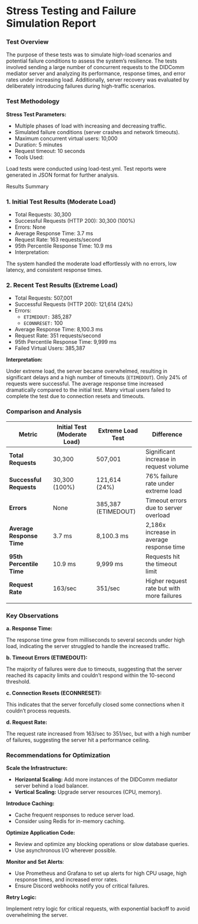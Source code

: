 # **Stress Testing and Failure Simulation Report**

### Test Overview

The purpose of these tests was to simulate high-load scenarios and potential failure conditions to assess the system’s resilience. The tests involved sending a large number of concurrent requests to the DIDComm mediator server and analyzing its performance, response times, and error rates under increasing load. Additionally, server recovery was evaluated by deliberately introducing failures during high-traffic scenarios.

### Test Methodology
**Stress Test Parameters:**

- Multiple phases of load with increasing and decreasing traffic.
- Simulated failure conditions (server crashes and network timeouts).
- Maximum concurrent virtual users: 10,000
- Duration: 5 minutes
- Request timeout: 10 seconds
- Tools Used:

Load tests were conducted using load-test.yml. Test reports were generated in JSON format for further analysis.

Results Summary
### 1. Initial Test Results (Moderate Load)
- Total Requests: 30,300
- Successful Requests (HTTP 200): 30,300 (100%)
- Errors: None
- Average Response Time: 3.7 ms
- Request Rate: 163 requests/second
- 95th Percentile Response Time: 10.9 ms
- Interpretation:

The system handled the moderate load effortlessly with no errors, low latency, and consistent response times.

### 2. Recent Test Results (Extreme Load)
- Total Requests: 507,001
- Successful Requests (HTTP 200): 121,614 (24%)
- Errors:
    - `ETIMEDOUT:` 385,287
    - `ECONNRESET:` 100
- Average Response Time: 8,100.3 ms
- Request Rate: 351 requests/second
- 95th Percentile Response Time: 9,999 ms
- Failed Virtual Users: 385,387

**Interpretation:**

Under extreme load, the server became overwhelmed, resulting in significant delays and a high number of timeouts (`ETIMEDOUT`). Only 24% of requests were successful. The average response time increased dramatically compared to the initial test. Many virtual users failed to complete the test due to connection resets and timeouts.

### Comparison and Analysis

| **Metric**               |**Initial Test (Moderate Load)**| **Extreme Load Test**     | **Difference**                             |
|--------------------------|--------------------------------|---------------------------|--------------------------------------------|
| **Total Requests**       | 30,300                         | 507,001                   | Significant increase in request volume     |
| **Successful Requests**  | 30,300 (100%)                  | 121,614 (24%)             | 76% failure rate under extreme load        |
| **Errors**               | None                           | 385,387 (ETIMEDOUT)       | Timeout errors due to server overload      |
| **Average Response Time**| 3.7 ms                         | 8,100.3 ms                | 2,186x increase in average response time   |
| **95th Percentile Time** | 10.9 ms                        | 9,999 ms                  | Requests hit the timeout limit             |
| **Request Rate**         | 163/sec                        | 351/sec                   | Higher request rate but with more failures |
|                          |                                |                           |                                            |  

### Key Observations
**a. Response Time:**

The response time grew from milliseconds to several seconds under high load, indicating the server struggled to handle the increased traffic.

**b. Timeout Errors (ETIMEDOUT):**

The majority of failures were due to timeouts, suggesting that the server reached its capacity limits and couldn’t respond within the 10-second threshold.

**c. Connection Resets (ECONNRESET):**

This indicates that the server forcefully closed some connections when it couldn’t process requests.

**d. Request Rate:**

The request rate increased from 163/sec to 351/sec, but with a high number of failures, suggesting the server hit a performance ceiling.

### Recommendations for Optimization
**Scale the Infrastructure:**

- **Horizontal Scaling:** Add more instances of the DIDComm mediator server behind a load balancer.
- **Vertical Scaling:** Upgrade server resources (CPU, memory).

**Introduce Caching:**

- Cache frequent responses to reduce server load.
- Consider using Redis for in-memory caching.

**Optimize Application Code:**

- Review and optimize any blocking operations or slow database queries.
- Use asynchronous I/O wherever possible.

**Monitor and Set Alerts**:

- Use Prometheus and Grafana to set up alerts for high CPU usage, high response times, and increased error rates.
- Ensure Discord webhooks notify you of critical failures.

**Retry Logic:**

Implement retry logic for critical requests, with exponential backoff to avoid overwhelming the server.